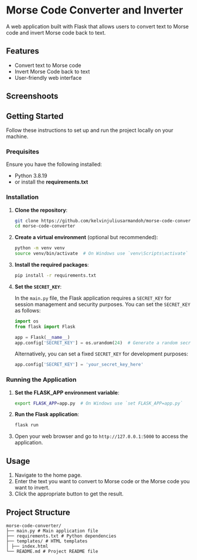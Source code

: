 # Morse Code Converter and Inverter

A web application built with Flask that allows users to convert text to Morse code and invert Morse code back to text.

## Features

* Convert text to Morse code
* Invert Morse Code back to text
* User-friendly web interface

## Screenshoots

## Getting Started

Follow these instructions to set up and run the project locally on your machine.

### Prequisites

Ensure you have the following installed:
- Python 3.8.19
- or install the **requirements.txt**

### Installation
1. **Clone the repository**:

    ```bash
    git clone https://github.com/kelvinjuliusarmandoh/morse-code-converter.git
    cd morse-code-converter
    ```
2. **Create a virtual environment** (optional but recommended):

    ```bash
    python -m venv venv
    source venv/bin/activate  # On Windows use `venv\Scripts\activate`
    ```
3. **Install the required packages**:

    ```bash
    pip install -r requirements.txt
    ```
4. **Set the `SECRET_KEY`**:

    In the `main.py` file, the Flask application requires a `SECRET_KEY` for session management and security purposes. You can set the `SECRET_KEY` as follows:

    ```python
    import os
    from flask import Flask

    app = Flask(__name__)
    app.config['SECRET_KEY'] = os.urandom(24)  # Generate a random secret key
    ```

    Alternatively, you can set a fixed `SECRET_KEY` for development purposes:

    ```python
    app.config['SECRET_KEY'] = 'your_secret_key_here'
    ```
    
### Running the Application

1. **Set the FLASK_APP environment variable**:

    ```bash
    export FLASK_APP=app.py  # On Windows use `set FLASK_APP=app.py`
    ```
    
2. **Run the Flask application**:

    ```bash
    flask run
    ```

3. Open your web browser and go to `http://127.0.0.1:5000` to access the application.
   
## Usage

1. Navigate to the home page.
2. Enter the text you want to convert to Morse code or the Morse code you want to invert.
3. Click the appropriate button to get the result.

## Project Structure
```
morse-code-converter/
├── main.py # Main application file
├── requirements.txt # Python dependencies
├── templates/ # HTML templates
│ ├── index.html
└── README.md # Project README file
```

